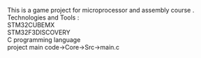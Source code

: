 This is a game project for microprocessor and assembly course .</br>
Technologies and Tools :</br>
STM32CUBEMX</br>
STM32F3DISCOVERY</br>
C programming language</br>
project main code->Core->Src->main.c</br>



